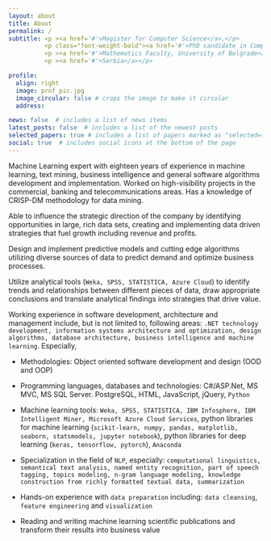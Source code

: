 ```yaml
---
layout: about
title: About
permalink: /
subtitle: <p ><a href='#'>Magister for Computer Science</a>,</p> 
          <p class="font-weight-bold"><a href='#'>PhD candidate in Computer Science, NLP specialization</a>,</p>
          <p ><a href='#'>Mathematics Faculty, University of Belgrade</a>,</p>
          <p ><a href='#'>Serbia</a></p>

profile:
  align: right
  image: prof_pic.jpg
  image_circular: false # crops the image to make it circular
  address: 

news: false  # includes a list of news items
latest_posts: false  # includes a list of the newest posts
selected_papers: true # includes a list of papers marked as "selected={true}"
social: true  # includes social icons at the bottom of the page
---
```


Machine Learning expert with eighteen years of experience in machine learning, text mining, business intelligence and general software algorithms development and implementation. Worked on high-visibility projects in the commercial, banking and telecommunications areas. Has a knowledge of CRISP-DM methodology for data mining.

Able to influence the strategic direction of the company by identifying opportunities in large, rich data sets, creating and implementing data driven strategies that fuel growth including revenue and profits.

Design and implement predictive models and cutting edge algorithms utilizing diverse sources of data to predict demand and optimize business processes. 

Utilize analytical tools (`Weka, SPSS, STATISTICA, Azure Cloud`) to identify trends and relationships between different pieces of data, draw appropriate conclusions and translate analytical findings into strategies that drive value.

Working experience in software development, architecture and management include, but is not limited to, following areas: `.NET technology development, information systems architecture and optimization, design algorithms, database architecture, business intelligence and machine learning`. Especially,

- Methodologies: Object oriented software development and design (OOD and OOP)

- Programming languages, databases and technologies: C#/ASP.Net, MS MVC, MS SQL Server. PostgreSQL, HTML, JavaScript, jQuery, `Python`

- Machine learning tools: `Weka, SPSS, STATISTICA, IBM Infosphere, IBM Intelligent Miner, Microsoft Azure Cloud Services`, python libraries for machine learning (`scikit-learn, numpy, pandas, matplotlib, seaborn, statsmodels, jupyter notebook`), python libraries for deep learning (`keras, tensorflow, pytorch`), `Anaconda`

- Specialization in the field of `NLP`, especially: `computational linguistics, semantical text analysis, named entity recognition, part of speech tagging, topics modeling, n-gram language modeling, knowledge construction from richly formatted textual data, summarization`

- Hands-on experience with `data preparation` including: `data cleansing`, `feature engineering` and `visualization`

- Reading and writing machine learning scientific publications and transform their results into business value

